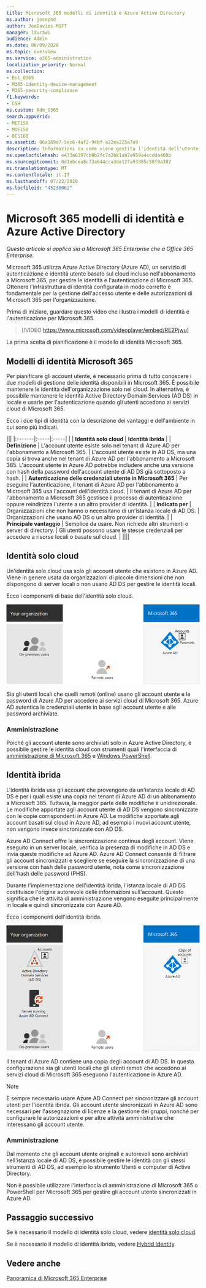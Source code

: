 ```yaml
---
title: Microsoft 365 modelli di identità e Azure Active Directory
ms.author: josephd
author: JoeDavies-MSFT
manager: laurawi
audience: Admin
ms.date: 06/09/2020
ms.topic: overview
ms.service: o365-administration
localization_priority: Normal
ms.collection:
- Ent_O365
- M365-identity-device-management
- M365-security-compliance
f1.keywords:
- CSH
ms.custom: Adm_O365
search.appverid:
- MET150
- MOE150
- BCS160
ms.assetid: 06a189e7-5ec6-4af2-94bf-a22ea225a7a9
description: Informazioni su come viene gestita l'identità dell'utente in Microsoft 365.
ms.openlocfilehash: e473a6397cb0b2fc7a2b81ab7a959a4ccdda400b
ms.sourcegitcommit: 0d1ebcea8c73a644cca3de127a93385c58f9a302
ms.translationtype: MT
ms.contentlocale: it-IT
ms.lasthandoff: 07/22/2020
ms.locfileid: "45230062"
---
```

# <a name="microsoft-365-identity-models-and-azure-active-directory"></a>Microsoft 365 modelli di identità e Azure Active Directory

*Questo articolo si applica sia a Microsoft 365 Enterprise che a Office 365 Enterprise.*

Microsoft 365 utilizza Azure Active Directory (Azure AD), un servizio di autenticazione e identità utente basato sul cloud incluso nell'abbonamento a Microsoft 365, per gestire le identità e l'autenticazione di Microsoft 365. Ottenere l'infrastruttura di identità configurata in modo corretto è fondamentale per la gestione dell'accesso utente e delle autorizzazioni di Microsoft 365 per l'organizzazione.

Prima di iniziare, guardare questo video che illustra i modelli di identità e l'autenticazione per Microsoft 365.

> [!VIDEO https://www.microsoft.com/videoplayer/embed/RE2Pjwu]

La prima scelta di pianificazione è il modello di identità Microsoft 365.

## <a name="microsoft-365-identity-models"></a>Modelli di identità Microsoft 365

Per pianificare gli account utente, è necessario prima di tutto conoscere i due modelli di gestione delle identità disponibili in Microsoft 365. È possibile mantenere le identità dell'organizzazione solo nel cloud. In alternativa, è possibile mantenere le identità Active Directory Domain Services (AD DS) in locale e usarle per l'autenticazione quando gli utenti accedono ai servizi cloud di Microsoft 365.  

Ecco i due tipi di identità con la descrizione dei vantaggi e dell'ambiente in cui sono più indicati.

|||
|:-------|:-----|:-----|
|  | **Identità solo cloud** | **Identità ibrida** |
| **Definizione** | L'account utente esiste solo nel tenant di Azure AD per l'abbonamento a Microsoft 365. | L'account utente esiste in AD DS, ma una copia si trova anche nel tenant di Azure AD per l'abbonamento a Microsoft 365. L'account utente in Azure AD potrebbe includere anche una versione con hash della password dell'account utente di AD DS già sottoposto a hash. |
| **Autenticazione delle credenziali utente in Microsoft 365** | Per eseguire l'autenticazione, il tenant di Azure AD per l'abbonamento a Microsoft 365 usa l'account dell'identità cloud. | Il tenant di Azure AD per l'abbonamento a Microsoft 365 gestisce il processo di autenticazione oppure reindirizza l'utente a un altro provider di identità. |
| **Indicato per** | Organizzazioni che non hanno o necessitano di un'istanza locale di AD DS. | Organizzazioni che usano AD DS o un altro provider di identità. |
| **Principale vantaggio** | Semplice da usare. Non richiede altri strumenti o server di directory. | Gli utenti possono usare le stesse credenziali per accedere a risorse locali o basate sul cloud. |
||||

## <a name="cloud-only-identity"></a>Identità solo cloud

Un'identità solo cloud usa solo gli account utente che esistono in Azure AD. Viene in genere usata da organizzazioni di piccole dimensioni che non dispongono di server locali o non usano AD DS per gestire le identità locali. 

Ecco i componenti di base dell'identità solo cloud.
 
![Componenti di base dell'identità solo cloud](./media/about-office-365-identity/cloud-only-identity.png)

Sia gli utenti locali che quelli remoti (online) usano gli account utente e le password di Azure AD per accedere ai servizi cloud di Microsoft 365. Azure AD autentica le credenziali utente in base agli account utente e alle password archiviate.

### <a name="administration"></a>Amministrazione
Poiché gli account utente sono archiviati solo in Azure Active Directory, è possibile gestire le identità cloud con strumenti quali l'interfaccia di [amministrazione di Microsoft 365](https://admin.microsoft.com) e [Windows PowerShell](https://docs.microsoft.com/office365/enterprise/powershell/manage-user-accounts-and-licenses-with-office-365-powershell). 

## <a name="hybrid-identity"></a>Identità ibrida

L'identità ibrida usa gli account che provengono da un'istanza locale di AD DS e per i quali esiste una copia nel tenant di Azure AD di un abbonamento a Microsoft 365. Tuttavia, la maggior parte delle modifiche è unidirezionale. Le modifiche apportate agli account utente di AD DS vengono sincronizzate con le copie corrispondenti in Azure AD. Le modifiche apportate agli account basati sul cloud in Azure AD, ad esempio i nuovi account utente, non vengono invece sincronizzate con AD DS.

Azure AD Connect offre la sincronizzazione continua degli account. Viene eseguito in un server locale, verifica la presenza di modifiche in AD DS e invia queste modifiche ad Azure AD. Azure AD Connect consente di filtrare gli account sincronizzati e scegliere se eseguire la sincronizzazione di una versione con hash delle password utente, nota come sincronizzazione dell'hash delle password (PHS).

Durante l'implementazione dell'identità ibrida, l'istanza locale di AD DS costituisce l'origine autorevole delle informazioni sull'account. Questo significa che le attività di amministrazione vengono eseguite principalmente in locale e quindi sincronizzate con Azure AD. 

Ecco i componenti dell'identità ibrida.

![Componenti dell'identità ibrida](./media/about-office-365-identity/hybrid-identity.png)

Il tenant di Azure AD contiene una copia degli account di AD DS. In questa configurazione sia gli utenti locali che gli utenti remoti che accedono ai servizi cloud di Microsoft 365 eseguono l'autenticazione in Azure AD.

>[!Note]
>È sempre necessario usare Azure AD Connect per sincronizzare gli account utenti per l'identità ibrida. Gli account utente sincronizzati in Azure AD sono necessari per l'assegnazione di licenze e la gestione dei gruppi, nonché per configurare le autorizzazioni e per altre attività amministrative che interessano gli account utente.
>

### <a name="administration"></a>Amministrazione

Dal momento che gli account utente originali e autorevoli sono archiviati nell'istanza locale di AD DS, è possibile gestire le identità con gli stessi strumenti di AD DS, ad esempio lo strumento Utenti e computer di Active Directory. 

Non è possibile utilizzare l'interfaccia di amministrazione di Microsoft 365 o PowerShell per Microsoft 365 per gestire gli account utente sincronizzati in Azure AD.

## <a name="next-step"></a>Passaggio successivo

Se è necessario il modello di identità solo cloud, vedere [identità solo cloud](cloud-only-identities.md).

Se è necessario il modello di identità ibrido, vedere [Hybrid Identity](plan-for-directory-synchronization.md).


## <a name="see-also"></a>Vedere anche

[Panoramica di Microsoft 365 Enterprise](https://docs.microsoft.com/microsoft-365/enterprise/microsoft-365-overview)

